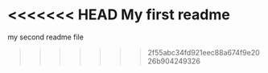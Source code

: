 <<<<<<< HEAD
My first readme
=======
my second readme file
>>>>>>> 2f55abc34fd921eec88a674f9e2026b904249326
